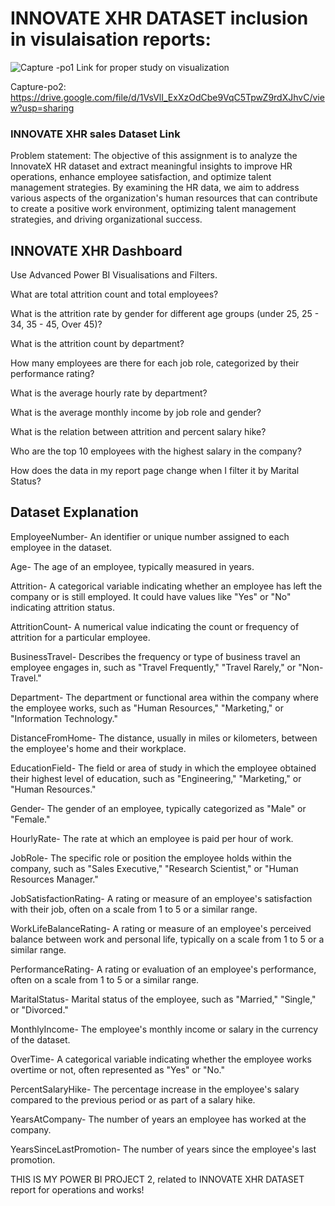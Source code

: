 # INNOVATE XHR DATASET  inclusion in visulaisation reports:

![Capture -po1](https://github.com/user-attachments/assets/82d6350e-9906-4404-ae2c-34439036c45b)
Link for proper study on visualization

Capture-po2:  https://drive.google.com/file/d/1VsVlI_ExXzOdCbe9VqC5TpwZ9rdXJhvC/view?usp=sharing 

### INNOVATE XHR  sales Dataset Link

Problem statement:
The objective of this assignment is to analyze the InnovateX HR dataset and extract meaningful insights to improve HR operations, enhance employee satisfaction, and optimize talent management strategies. By examining the HR data, we aim to address various aspects of the organization's human resources that can contribute to create a positive work environment, optimizing talent management strategies, and driving organizational success.


## INNOVATE XHR Dashboard  

Use Advanced Power BI Visualisations and Filters.

What are total attrition count and total employees?

What is the attrition rate by gender for different age groups (under 25, 25 - 34, 35 - 45, Over 45)?

What is the attrition count by department?

How many employees are there for each job role, categorized by their performance rating?

What is the average hourly rate by department?

What is the average monthly income by job role and gender?

What is the relation between attrition and percent salary hike?

Who are the top 10 employees with the highest salary in the company?

How does the data in my report page change when I filter it by Marital Status?


## Dataset Explanation

EmployeeNumber- An identifier or unique number assigned to each employee in the dataset.

Age- The age of an employee, typically measured in years.

Attrition- A categorical variable indicating whether an employee has left the company or is still employed. It could have values like "Yes" or "No" indicating attrition status.

AttritionCount- A numerical value indicating the count or frequency of attrition for a particular employee.

BusinessTravel- Describes the frequency or type of business travel an employee engages in, such as "Travel Frequently," "Travel Rarely," or "Non-Travel."

Department- The department or functional area within the company where the employee works, such as "Human Resources," "Marketing," or "Information Technology."

DistanceFromHome- The distance, usually in miles or kilometers, between the employee's home and their workplace.

EducationField- The field or area of study in which the employee obtained their highest level of education, such as "Engineering," "Marketing," or "Human Resources."

Gender- The gender of an employee, typically categorized as "Male" or "Female."

HourlyRate- The rate at which an employee is paid per hour of work.

JobRole- The specific role or position the employee holds within the company, such as "Sales Executive," "Research Scientist," or "Human Resources Manager."

JobSatisfactionRating- A rating or measure of an employee's satisfaction with their job, often on a scale from 1 to 5 or a similar range.

WorkLifeBalanceRating- A rating or measure of an employee's perceived balance between work and personal life, typically on a scale from 1 to 5 or a similar range.

PerformanceRating- A rating or evaluation of an employee's performance, often on a scale from 1 to 5 or a similar range.

MaritalStatus- Marital status of the employee, such as "Married," "Single," or "Divorced."

MonthlyIncome- The employee's monthly income or salary in the currency of the dataset.

OverTime- A categorical variable indicating whether the employee works overtime or not, often represented as "Yes" or "No."

PercentSalaryHike- The percentage increase in the employee's salary compared to the previous period or as part of a salary hike.

YearsAtCompany- The number of years an employee has worked at the company.

YearsSinceLastPromotion- The number of years since the employee's last promotion.



THIS IS MY POWER BI PROJECT 2, related to  INNOVATE XHR DATASET  report for operations and works!
















